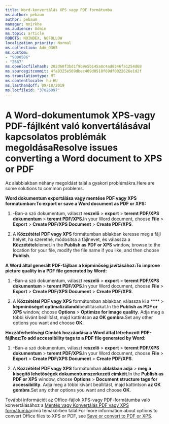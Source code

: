 ```yaml
---
title: Word-konvertálás XPS vagy PDF formátumba
ms.author: pebaum
author: pebaum
manager: mnirkhe
ms.audience: Admin
ms.topic: article
ROBOTS: NOINDEX, NOFOLLOW
localization_priority: Normal
ms.collection: Adm_O365
ms.custom:
- "9000586"
- "2687"
ms.openlocfilehash: 202d68f3bd1f9b9e5b145a8c4ad8346fa1254d68
ms.sourcegitcommit: 4fa8325e569dbec489d0518f69df0022626e1d2f
ms.translationtype: MT
ms.contentlocale: hu-HU
ms.lasthandoff: 09/18/2019
ms.locfileid: "37026997"
---
```

# <a name="resolve-issues-converting-a-word-document-to-xps-or-pdf"></a><span data-ttu-id="0c586-102">A Word-dokumentumok XPS-vagy PDF-fájlként való konvertálásával kapcsolatos problémák megoldása</span><span class="sxs-lookup"><span data-stu-id="0c586-102">Resolve issues converting a Word document to XPS or PDF</span></span>

<span data-ttu-id="0c586-103">Az alábbiakban néhány megoldást talál a gyakori problémákra.</span><span class="sxs-lookup"><span data-stu-id="0c586-103">Here are some solutions to common problems.</span></span> 

<span data-ttu-id="0c586-104">**Word dokumentum exportálása vagy mentése PDF vagy XPS formátumban:**</span><span class="sxs-lookup"><span data-stu-id="0c586-104">**To export or save a Word document as PDF or XPS:**</span></span>

1. <span data-ttu-id="0c586-105">-Ban-a szó dokumentum, választ **reszelő** > **export** > **teremt PDF/XPS dokumentum** > **teremt PDF/XPS**.</span><span class="sxs-lookup"><span data-stu-id="0c586-105">In your Word document, choose  **File** > **Export** > **Create PDF/XPS Document** > **Create PDF/XPS**.</span></span>

2. <span data-ttu-id="0c586-106">A **Közzététel PDF vagy XPS** formátumban ablakban keresse meg a fájl helyét, ha szeretné, módosítsa a fájlnevet, és válassza a **Közzététel**elemet.</span><span class="sxs-lookup"><span data-stu-id="0c586-106">In the **Publish as PDF or XPS** window, browse to the location for your file, modify the file name if you like, and then choose **Publish**.</span></span>

<span data-ttu-id="0c586-107">**A Word által generált PDF-fájlban a képminőség javításához:**</span><span class="sxs-lookup"><span data-stu-id="0c586-107">**To improve picture quality in a PDF file generated by Word:**</span></span>

1. <span data-ttu-id="0c586-108">-Ban-a szó dokumentum, választ **reszelő** > **export** > **teremt PDF/XPS dokumentum** > **teremt PDF/XPS**.</span><span class="sxs-lookup"><span data-stu-id="0c586-108">In your Word document, choose  **File** > **Export** > **Create PDF/XPS Document** > **Create PDF/XPS**.</span></span>

2. <span data-ttu-id="0c586-109">A **Közzététel PDF vagy XPS** formátumban ablakban válassza ki a \*\*\*\* > **képminőséget optimalizálandó**beállításokat.</span><span class="sxs-lookup"><span data-stu-id="0c586-109">In the **Publish as PDF or XPS** window, choose **Options** > **Optimize for image quality**.</span></span> <span data-ttu-id="0c586-110">Adja meg a többi kívánt beállítást, majd kattintson **az OK gombra**.</span><span class="sxs-lookup"><span data-stu-id="0c586-110">Set any other options you want and choose **OK**.</span></span> 

<span data-ttu-id="0c586-111">**Hozzáférhetőségi Címkék hozzáadása a Word által létrehozott PDF-fájlhoz:**</span><span class="sxs-lookup"><span data-stu-id="0c586-111">**To add accessibility tags to a PDF file generated by Word:**</span></span>
 
1. <span data-ttu-id="0c586-112">-Ban-a szó dokumentum, választ **reszelő** > **export** > **teremt PDF/XPS dokumentum** > **teremt PDF/XPS**.</span><span class="sxs-lookup"><span data-stu-id="0c586-112">In your Word document, choose  **File** > **Export** > **Create PDF/XPS Document** > **Create PDF/XPS**.</span></span>

2. <span data-ttu-id="0c586-113">A **Közzététel PDF vagy XPS** formátumban **ablakban adja** > **meg a kisegítő lehetőségek dokumentumszerkezeti címkéit**.</span><span class="sxs-lookup"><span data-stu-id="0c586-113">In the **Publish as PDF or XPS** window, choose **Options** > **Document structure tags for accessibility**.</span></span> <span data-ttu-id="0c586-114">Adja meg a többi kívánt beállítást, majd kattintson **az OK gombra**.</span><span class="sxs-lookup"><span data-stu-id="0c586-114">Set any other options you want and choose **OK**.</span></span>

<span data-ttu-id="0c586-115">További információt az Office-fájlok XPS-vagy PDF-formátumba való konvertálásához a [Mentés vagy Konvertálás PDF vagy XPS formátumba](https://support.office.com/article/d85416c5-7d77-4fd6-a216-6f4bf7c7c110)című témakörben talál.</span><span class="sxs-lookup"><span data-stu-id="0c586-115">For more information about options to convert Office files to XPS or PDF, see [Save or convert to PDF or XPS](https://support.office.com/article/d85416c5-7d77-4fd6-a216-6f4bf7c7c110).</span></span>